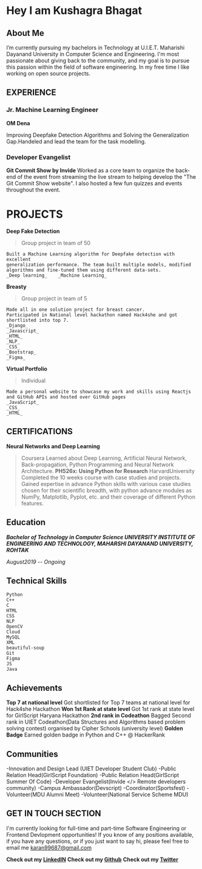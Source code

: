 # Hey I am Kushagra Bhagat

## About Me
I’m currently pursuing my bachelors in Technology at U.I.E.T. Maharishi Dayanand University in Computer Science and Engineering.
I'm most passionate about giving back to the community, and my goal is to pursue this passion within the field of software engineering.
In my free time I like working on open source projects.


## EXPERIENCE
### Jr. Machine Learning Engineer 
**OM Dena**

Improving Deepfake Detection Algorithms and Solving the Generalization Gap.Handeled and lead the team for the task modelling.

### Developer Evangelist
**Git Commit Show by Invide**
Worked as a core team to organize the back-end of the event from streaming the live stream to helping develop the "The Git Commit Show website".
I also hosted a few fun quizzes and events throughout the event.
# PROJECTS
**Deep Fake Detection** 
>Group project in team of 50

```
Built a Machine Learning algorithm for Deepfake detection with excellent
generalization performance. The team built multiple models, modified
algorithms and fine-tuned them using different data-sets.
_Deep learning_    _Machine Learning_

``` 


**Breasty** 
>Group project in team of 5

```
Made all in one solution project for breast cancer.
Participated in National level hackathon named Hack4she and got shortlisted into top 7.
_Django_
_Javascript_
_HTML_
_NLP_
_CSS_
_Bootstrap_
_Figma_
```
**Virtual Portfolio**
>Individual
```
Made a personal website to showcase my work and skills using Reactjs and GitHub APIs and hosted over GitHub pages
_JavaScript_
_CSS_
_HTML_
```

## CERTIFICATIONS
**Neural Networks and Deep Learning**
>Coursera
Learned about Deep Learning, Artificial Neural Network, Back-propagation, Python Programming and Neural Network Architecture.
**PH526x: Using Python for Research**
>HarvardUniversity
Completed the 10 weeks course with case studies and projects. Gained expertise in advance Python skills with various case studies chosen for their scientific breadth, with python advance modules as NumPy, Matplotlib, Pyplot, etc. and their coverage of different Python features.
## Education
***Bachelor of Technology in Computer Science
UNIVERSITY INSTITUTE OF ENGINEERING AND TECHNOLOGY, MAHARSHI DAYANAND UNIVERSITY, ROHTAK***


_August2019 -- Ongoing_
## Technical Skills
```
Python
C++
C
HTML
CSS
NLP
OpenCV
Cloud
MySQL
XML
beautiful-soup
Git
Figma
JS
Java
```
## Achievements
**Top 7 at national level**
Got shortlisted for Top 7 teams at national level for Hack4she Hackathon
**Won 1st Rank at state level**
Got 1st rank at state level for GirlScript Haryana Hackathon
**2nd rank  in Codeathon**
Bagged Second rank in UIET Codeathon(Data Structures and Algorithms based problem solving contest) organised by Cipher Schools  (university level)
**Golden Badge**
Earned golden badge in Python and C++ @ HackerRank
## Communities
-Innovation and Design Lead (UIET Developer Student Club)
-Public Relation Head(GirlScript Foundation)
-Public Relation Head(GirlScript Summer Of Code)
-Developer Evangelist(Invide </> Remote developers community)
-Campus Ambassador(Devscript)
-Coordinator(Sportsfest)
-Volunteer(MDU Alumni Meet)
-Volunteer(National Service Scheme MDU)
## GET IN TOUCH SECTION
I'm currently looking for full-time and part-time Software Engineering or Frontend Devlopment opportunities! If you know of any positions available, if you have any questions, or if you just want to say hi, please feel free to email me [karan99687@gmail.com](karan99687@gmail.com)






**Check out my [LinkedIN](https://www.linkedin.com/in/kushagrabhagat/)**
**Check out my [Github](https://github.com/kushagrabhagat)**
**Check out my [Twitter](https://www.twitter.com/kushagrabhagat/)**


